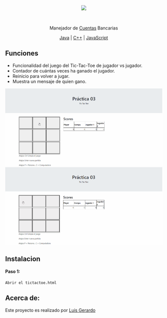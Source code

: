 
<div>
    <br/>
    <p align="center">
        <a href="#" target="_blank">
            <img src="https://avatars0.githubusercontent.com/u/46802580?s=400&u=c82b978b0efc4d93d75bee163fe44c171a779bd9&v=4">
        </a>
    </p>
    <br>
    <div>
        <p align="center">
        Manejador de <a href="#" >Cuentas</a> Bancarias
        </p>
    </div>
    <div>
        <p align="center">
            <a href="#" target="_blank">Java</a> | <a href="#" target="_blank">C++</a> | <a href="#" target="_blank">JavaScript</a>
        </p>
    </div>
</div>

## Funciones
- Funcionalidad del juego del Tic-Tac-Toe de jugador vs jugador.
- Contador de cuántas veces ha ganado el jugador.
- Reinicio para volver a jugar.
- Muestra un mensaje de quien gano.

![Demostracion](img.gif)
![Demostracion](img2.gif)
## Instalacion

#### Paso 1:
```
Abrir el tictactoe.html
```

## Acerca de:
Este proyecto es realizado por [Luis Gerardo](https://github.com/GitLuisG)